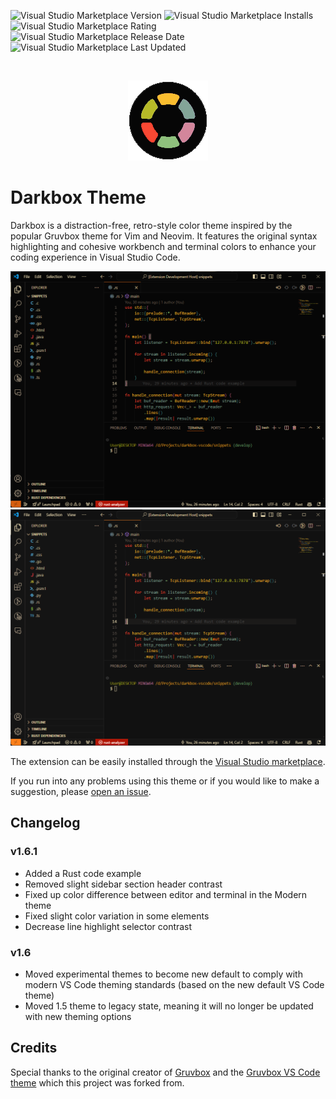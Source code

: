 ![Visual Studio Marketplace Version](https://img.shields.io/visual-studio-marketplace/v/bottledlactose.darkbox)
![Visual Studio Marketplace Installs](https://img.shields.io/visual-studio-marketplace/i/bottledlactose.darkbox)
![Visual Studio Marketplace Rating](https://img.shields.io/visual-studio-marketplace/r/bottledlactose.darkbox)
![Visual Studio Marketplace Release Date](https://img.shields.io/visual-studio-marketplace/release-date/bottledlactose.darkbox)
![Visual Studio Marketplace Last Updated](https://img.shields.io/visual-studio-marketplace/last-updated/bottledlactose.darkbox)

<br />
<p align="center">
  <img src="https://raw.githubusercontent.com/bottledlactose/darkbox-vscode/trunk/images/icon.png" alt="icon" />
</p>

# Darkbox Theme

Darkbox is a distraction-free, retro-style color theme inspired by the popular Gruvbox theme for Vim and Neovim. It features the original syntax highlighting and cohesive workbench and terminal colors to enhance your coding experience in Visual Studio Code.

![Darkbox Modern screenshot](https://raw.githubusercontent.com/bottledlactose/darkbox-vscode/trunk/images/darkbox-modern.png)
![Darkbox Modern Soft screenshot](https://raw.githubusercontent.com/bottledlactose/darkbox-vscode/trunk/images/darkbox-modern-soft.png)

The extension can be easily installed through the [Visual Studio marketplace](https://marketplace.visualstudio.com/items?itemName=bottledlactose.darkbox).

If you run into any problems using this theme or if you would like to make a suggestion, please [open an issue](https://github.com/bottledlactose/darkbox-vscode/issues).

## Changelog

### v1.6.1

- Added a Rust code example
- Removed slight sidebar section header contrast
- Fixed up color difference between editor and terminal in the Modern theme
- Fixed slight color variation in some elements
- Decrease line highlight selector contrast

### v1.6

- Moved experimental themes to become new default to comply with modern VS Code theming standards (based on the new default VS Code theme)
- Moved 1.5 theme to legacy state, meaning it will no longer be updated with new theming options

## Credits

Special thanks to the original creator of [Gruvbox](https://github.com/morhetz/gruvbox) and the [Gruvbox VS Code theme](https://github.com/jdinhify/vscode-theme-gruvbox) which this project was forked from.
